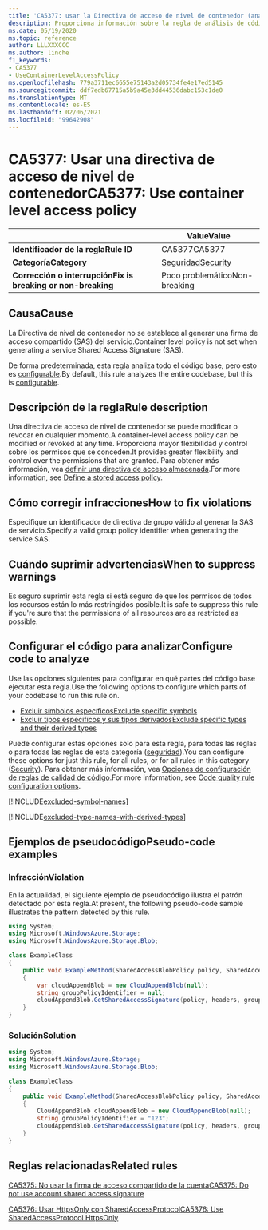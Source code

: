 ```yaml
---
title: 'CA5377: usar la Directiva de acceso de nivel de contenedor (análisis de código)'
description: Proporciona información sobre la regla de análisis de código CA5377, incluidas las causas, cómo corregir las infracciones y cuándo suprimirlas.
ms.date: 05/19/2020
ms.topic: reference
author: LLLXXXCCC
ms.author: linche
f1_keywords:
- CA5377
- UseContainerLevelAccessPolicy
ms.openlocfilehash: 779a3711ec6655e75143a2d05734fe4e17ed5145
ms.sourcegitcommit: ddf7edb67715a5b9a45e3dd44536dabc153c1de0
ms.translationtype: MT
ms.contentlocale: es-ES
ms.lasthandoff: 02/06/2021
ms.locfileid: "99642908"
---
```

# <a name="ca5377-use-container-level-access-policy"></a><span data-ttu-id="a2296-103">CA5377: Usar una directiva de acceso de nivel de contenedor</span><span class="sxs-lookup"><span data-stu-id="a2296-103">CA5377: Use container level access policy</span></span>

| | <span data-ttu-id="a2296-104">Value</span><span class="sxs-lookup"><span data-stu-id="a2296-104">Value</span></span> |
|-|-|
| <span data-ttu-id="a2296-105">**Identificador de la regla**</span><span class="sxs-lookup"><span data-stu-id="a2296-105">**Rule ID**</span></span> |<span data-ttu-id="a2296-106">CA5377</span><span class="sxs-lookup"><span data-stu-id="a2296-106">CA5377</span></span>|
| <span data-ttu-id="a2296-107">**Categoría**</span><span class="sxs-lookup"><span data-stu-id="a2296-107">**Category**</span></span> |[<span data-ttu-id="a2296-108">Seguridad</span><span class="sxs-lookup"><span data-stu-id="a2296-108">Security</span></span>](security-warnings.md)|
| <span data-ttu-id="a2296-109">**Corrección o interrupción**</span><span class="sxs-lookup"><span data-stu-id="a2296-109">**Fix is breaking or non-breaking**</span></span> |<span data-ttu-id="a2296-110">Poco problemático</span><span class="sxs-lookup"><span data-stu-id="a2296-110">Non-breaking</span></span>|

## <a name="cause"></a><span data-ttu-id="a2296-111">Causa</span><span class="sxs-lookup"><span data-stu-id="a2296-111">Cause</span></span>

<span data-ttu-id="a2296-112">La Directiva de nivel de contenedor no se establece al generar una firma de acceso compartido (SAS) del servicio.</span><span class="sxs-lookup"><span data-stu-id="a2296-112">Container level policy is not set when generating a service Shared Access Signature (SAS).</span></span>

<span data-ttu-id="a2296-113">De forma predeterminada, esta regla analiza todo el código base, pero esto es [configurable](#configure-code-to-analyze).</span><span class="sxs-lookup"><span data-stu-id="a2296-113">By default, this rule analyzes the entire codebase, but this is [configurable](#configure-code-to-analyze).</span></span>

## <a name="rule-description"></a><span data-ttu-id="a2296-114">Descripción de la regla</span><span class="sxs-lookup"><span data-stu-id="a2296-114">Rule description</span></span>

<span data-ttu-id="a2296-115">Una directiva de acceso de nivel de contenedor se puede modificar o revocar en cualquier momento.</span><span class="sxs-lookup"><span data-stu-id="a2296-115">A container-level access policy can be modified or revoked at any time.</span></span> <span data-ttu-id="a2296-116">Proporciona mayor flexibilidad y control sobre los permisos que se conceden.</span><span class="sxs-lookup"><span data-stu-id="a2296-116">It provides greater flexibility and control over the permissions that are granted.</span></span> <span data-ttu-id="a2296-117">Para obtener más información, vea [definir una directiva de acceso almacenada](/rest/api/storageservices/define-stored-access-policy).</span><span class="sxs-lookup"><span data-stu-id="a2296-117">For more information, see [Define a stored access policy](/rest/api/storageservices/define-stored-access-policy).</span></span>

## <a name="how-to-fix-violations"></a><span data-ttu-id="a2296-118">Cómo corregir infracciones</span><span class="sxs-lookup"><span data-stu-id="a2296-118">How to fix violations</span></span>

<span data-ttu-id="a2296-119">Especifique un identificador de directiva de grupo válido al generar la SAS de servicio.</span><span class="sxs-lookup"><span data-stu-id="a2296-119">Specify a valid group policy identifier when generating the service SAS.</span></span>

## <a name="when-to-suppress-warnings"></a><span data-ttu-id="a2296-120">Cuándo suprimir advertencias</span><span class="sxs-lookup"><span data-stu-id="a2296-120">When to suppress warnings</span></span>

<span data-ttu-id="a2296-121">Es seguro suprimir esta regla si está seguro de que los permisos de todos los recursos están lo más restringidos posible.</span><span class="sxs-lookup"><span data-stu-id="a2296-121">It is safe to suppress this rule if you're sure that the permissions of all resources are as restricted as possible.</span></span>

## <a name="configure-code-to-analyze"></a><span data-ttu-id="a2296-122">Configurar el código para analizar</span><span class="sxs-lookup"><span data-stu-id="a2296-122">Configure code to analyze</span></span>

<span data-ttu-id="a2296-123">Use las opciones siguientes para configurar en qué partes del código base ejecutar esta regla.</span><span class="sxs-lookup"><span data-stu-id="a2296-123">Use the following options to configure which parts of your codebase to run this rule on.</span></span>

- [<span data-ttu-id="a2296-124">Excluir símbolos específicos</span><span class="sxs-lookup"><span data-stu-id="a2296-124">Exclude specific symbols</span></span>](#exclude-specific-symbols)
- [<span data-ttu-id="a2296-125">Excluir tipos específicos y sus tipos derivados</span><span class="sxs-lookup"><span data-stu-id="a2296-125">Exclude specific types and their derived types</span></span>](#exclude-specific-types-and-their-derived-types)

<span data-ttu-id="a2296-126">Puede configurar estas opciones solo para esta regla, para todas las reglas o para todas las reglas de esta categoría ([seguridad](security-warnings.md)).</span><span class="sxs-lookup"><span data-stu-id="a2296-126">You can configure these options for just this rule, for all rules, or for all rules in this category ([Security](security-warnings.md)).</span></span> <span data-ttu-id="a2296-127">Para obtener más información, vea [Opciones de configuración de reglas de calidad de código](../code-quality-rule-options.md).</span><span class="sxs-lookup"><span data-stu-id="a2296-127">For more information, see [Code quality rule configuration options](../code-quality-rule-options.md).</span></span>

[!INCLUDE[excluded-symbol-names](~/includes/code-analysis/excluded-symbol-names.md)]

[!INCLUDE[excluded-type-names-with-derived-types](~/includes/code-analysis/excluded-type-names-with-derived-types.md)]

## <a name="pseudo-code-examples"></a><span data-ttu-id="a2296-128">Ejemplos de pseudocódigo</span><span class="sxs-lookup"><span data-stu-id="a2296-128">Pseudo-code examples</span></span>

### <a name="violation"></a><span data-ttu-id="a2296-129">Infracción</span><span class="sxs-lookup"><span data-stu-id="a2296-129">Violation</span></span>

<span data-ttu-id="a2296-130">En la actualidad, el siguiente ejemplo de pseudocódigo ilustra el patrón detectado por esta regla.</span><span class="sxs-lookup"><span data-stu-id="a2296-130">At present, the following pseudo-code sample illustrates the pattern detected by this rule.</span></span>

```csharp
using System;
using Microsoft.WindowsAzure.Storage;
using Microsoft.WindowsAzure.Storage.Blob;

class ExampleClass
{
    public void ExampleMethod(SharedAccessBlobPolicy policy, SharedAccessBlobHeaders headers, Nullable<SharedAccessProtocol> protocols, IPAddressOrRange ipAddressOrRange)
    {
        var cloudAppendBlob = new CloudAppendBlob(null);
        string groupPolicyIdentifier = null;
        cloudAppendBlob.GetSharedAccessSignature(policy, headers, groupPolicyIdentifier, protocols, ipAddressOrRange);
    }
}
```

### <a name="solution"></a><span data-ttu-id="a2296-131">Solución</span><span class="sxs-lookup"><span data-stu-id="a2296-131">Solution</span></span>

```csharp
using System;
using Microsoft.WindowsAzure.Storage;
using Microsoft.WindowsAzure.Storage.Blob;

class ExampleClass
{
    public void ExampleMethod(SharedAccessBlobPolicy policy, SharedAccessBlobHeaders headers, Nullable<SharedAccessProtocol> protocols, IPAddressOrRange ipAddressOrRange)
    {
        CloudAppendBlob cloudAppendBlob = new CloudAppendBlob(null);
        string groupPolicyIdentifier = "123";
        cloudAppendBlob.GetSharedAccessSignature(policy, headers, groupPolicyIdentifier, protocols, ipAddressOrRange);
    }
}
```

## <a name="related-rules"></a><span data-ttu-id="a2296-132">Reglas relacionadas</span><span class="sxs-lookup"><span data-stu-id="a2296-132">Related rules</span></span>

[<span data-ttu-id="a2296-133">CA5375: No usar la firma de acceso compartido de la cuenta</span><span class="sxs-lookup"><span data-stu-id="a2296-133">CA5375: Do not use account shared access signature</span></span>](ca5375.md)

[<span data-ttu-id="a2296-134">CA5376: Usar HttpsOnly con SharedAccessProtocol</span><span class="sxs-lookup"><span data-stu-id="a2296-134">CA5376: Use SharedAccessProtocol HttpsOnly</span></span>](ca5376.md)
